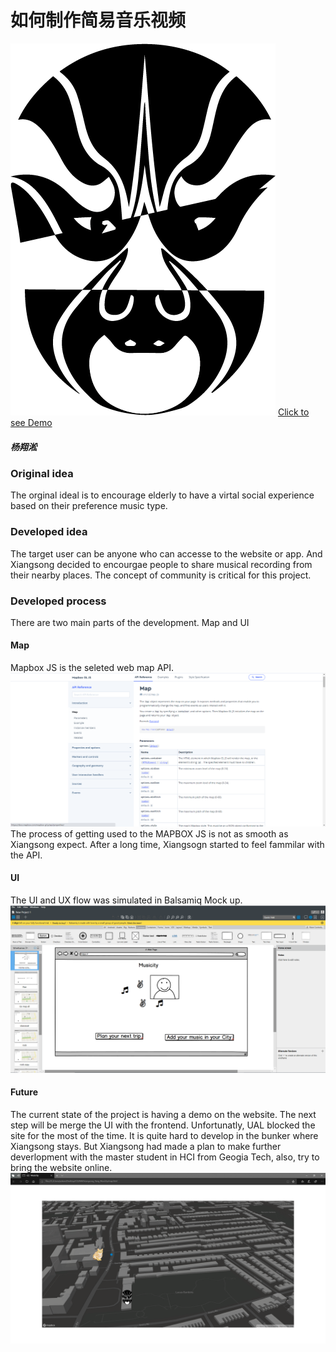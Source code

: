 # 如何制作简易音乐视频
![alt text](https://raw.githubusercontent.com/xiangsong-yang/Musicity/master/musicity.png)
<a href="http://lovemusicity.com/map.html" target="_blank">Click to see Demo</a>
##### 杨翔淞

### Original idea
The orginal ideal is to encourage elderly to have a virtal social experience based on their preference music type.  

### Developed idea
The target user can be anyone who can accesse to the website or app. And Xiangsong decided to encourgae people to share musical recording from their nearby places. The concept of community is critical for this project.

### Developed process
There are two main parts of the development. Map and UI

#### Map
Mapbox JS is the seleted web map API.
![alt text](https://raw.githubusercontent.com/xiangsong-yang/Musicity/master/html/mapbox.png)
The process of getting used to the MAPBOX JS is not as smooth as Xiangsong expect.
After a long time, Xiangsogn started to feel fammilar with the API.

#### UI
The UI and UX flow was simulated in Balsamiq Mock up.
![alt text](https://raw.githubusercontent.com/xiangsong-yang/Musicity/master/html/balsmic.png)

#### Future
The current state of the project is having a demo on the website. The next step will be merge the UI with the frontend. Unfortunatly, UAL blocked the site for the most of the time. It is quite hard to develop in the bunker where Xiangsong stays. But Xiangsong had made a plan to make further deverlopment with the master student in HCI from Geogia Tech, also, try to bring the website online.
![alt text](https://raw.githubusercontent.com/xiangsong-yang/Musicity/master/html/musicity.png)

